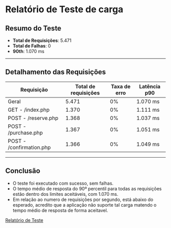 # Relatório de Teste de carga

## Resumo do Teste

- **Total de Requisições**: 5.471
- **Total de Falhas**: 0
- **90th**: 1.070 ms

---

## Detalhamento das Requisições

| Requisição             | Total de requisições | Taxa de erro | Latência p90  |
|------------------------|-------------|--------|---------------|
| Geral                  | 5.471       | 0%      | 1.070 ms      |
| GET - /index.php       | 1.370       | 0%      | 1.111 ms      |
| POST - /reserve.php    | 1.368       | 0%      | 1.037 ms      |
| POST - /purchase.php   | 1.367       | 0%      | 1.051 ms      |
| POST - /confirmation.php | 1.366     | 0%      | 1.049 ms      |

---

## Conclusão

- O teste foi executado com sucesso, sem falhas.
- O tempo médio de resposta do 90º percentil para todas as requisições estão dentro dos limites aceitáveis, com 1.070 ms.
- Em relação ao numero de requisições por segundo, está abaixo do esperado, acredito que a aplicação não suporte tal carga matendo o tempo médio de resposta de forma aceitavel.

[Relatório de Teste](https://latencylingo.com/test-runs/786ec2b4-061a-48af-9058-e574d868e56f)